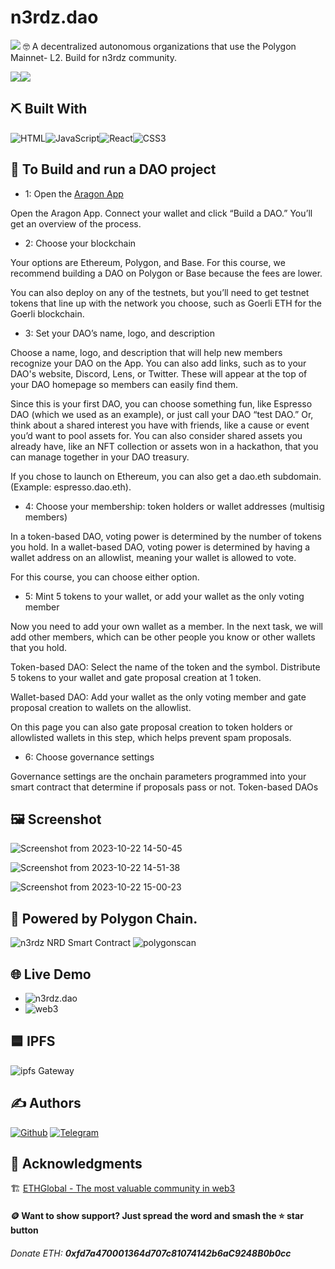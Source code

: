 # n3rdz.dao 
<img src="https://img.shields.io/badge/Open%20Source-Yes-cyan?style=flat-square"> 
🤓 A decentralized autonomous organizations that use the Polygon Mainnet- L2. Build for n3rdz community. 

<img src="https://img.shields.io/badge/Version-0.1-green?style=for-the-badge"><img src="https://img.shields.io/github/license/bild96/solana-explorer?style=for-the-badge&color=blue">

## ⛏️ Built With <a name = "tech_stack"></a>

<img alt="HTML" src="https://img.shields.io/badge/html-%23E34F26.svg?&style=for-the-badge&logo=html&logoColor=white"/><img alt="JavaScript" src="https://img.shields.io/badge/javascript-%23323330.svg?&style=for-the-badge&logo=javascript&logoColor=%23F7DF1E"/><img alt="React" src="https://img.shields.io/badge/ReactJS-%23000.svg?&style=for-the-badge&logo=react&logoColor=blue"/><img alt="CSS3" src="https://img.shields.io/badge/css3-%231572B6.svg?&style=for-the-badge&logo=css3&logoColor=white"/>


## 🚀 To Build and run a DAO project

- 1: Open the [Aragon App](https://app.aragon.org/)

Open the Aragon App. Connect your wallet and click “Build a DAO.” You’ll get an overview of the process. 
- 2: Choose your blockchain

Your options are Ethereum, Polygon, and Base. For this course, we recommend building a DAO on Polygon or Base because the fees are lower. 

You can also deploy on any of the testnets, but you’ll need to get testnet tokens that line up with the network you choose, such as Goerli ETH for the Goerli blockchain. 
- 3: Set your DAO’s name, logo, and description

Choose a name, logo, and description that will help new members recognize your DAO on the App. You can also add links, such as to your DAO's website, Discord, Lens, or Twitter. These will appear at the top of your DAO homepage so members can easily find them. 

Since this is your first DAO, you can choose something fun, like Espresso DAO (which we used as an example), or just call your DAO “test DAO.” Or, think about a shared interest you have with friends, like a cause or event you’d want to pool assets for. You can also consider shared assets you already have, like an NFT collection or assets won in a hackathon, that you can manage together in your DAO treasury. 

If you chose to launch on Ethereum, you can also get a dao.eth subdomain. (Example: espresso.dao.eth). 
- 4:  Choose your membership: token holders or wallet addresses (multisig members) 

In a token-based DAO, voting power is determined by the number of tokens you hold. In a wallet-based DAO, voting power is determined by having a wallet address on an allowlist, meaning your wallet is allowed to vote. 

For this course, you can choose either option. 
- 5: Mint 5 tokens to your wallet, or add your wallet as the only voting member

Now you need to add your own wallet as a member. In the next task, we will add other members, which can be other people you know or other wallets that you hold. 

Token-based DAO: Select the name of the token and the symbol. Distribute 5 tokens to your wallet and gate proposal creation at 1 token. 

Wallet-based DAO: Add your wallet as the only voting member and gate proposal creation to wallets on the allowlist. 

On this page you can also gate proposal creation to token holders or allowlisted wallets in this step, which helps prevent spam proposals. 
- 6: Choose governance settings

Governance settings are the onchain parameters programmed into your smart contract that determine if proposals pass or not. 
Token-based DAOs

## 🖼️ Screenshot

![Screenshot from 2023-10-22 14-50-45](https://github.com/Bild96/n3rd_chat/assets/52472445/d5dcbdeb-446d-4183-81fa-96c939cd3891)

![Screenshot from 2023-10-22 14-51-38](https://github.com/Bild96/n3rd_chat/assets/52472445/b5db130b-0a67-449e-9d07-e8cec8981266)

![Screenshot from 2023-10-22 15-00-23](https://github.com/Bild96/n3rd_chat/assets/52472445/6d6727ec-1def-46cd-8f12-f329d701e111)

## 🔗 Powered by Polygon Chain.

![n3rdz NRD Smart Contract](https://polygonscan.com/address/0x4234857e4d529e6f50cd67f40051135dc8ac1819)
![polygonscan](https://polygonscan.com/tx/0x773b9a0dd46a56a2c26390e7342a237ff838fcd173698e90316b477d09a3d15c)

## 🌐 Live Demo

- ![n3rdz.dao](https://app.aragon.org/#/daos/polygon/0xa1960c265e96735520d799ce26bcbb98cbbfc845)
- ![web3](https://ud.me/n3rdz.dao)


## 🟦 IPFS

![ipfs Gateway](https://ipfs.io/ipfs/QmWKRrxASD7AL29HeYHJk9KmcL28RFc2fxK5oGnzuccHqi)

## ✍️ Authors <a name = "authors"></a>

[![Github](https://img.shields.io/badge/Github-bild96-purple?style=for-the-badge&logo=github)](https://github.com/bild96)
[![Telegram](https://img.shields.io/badge/Telegram-bild96-indigo?style=for-the-badge&logo=telegram)](https://t.me/bild96)

## 🎉 Acknowledgments <a name = "acknowledgments"></a>
 🏗️ [ETHGlobal - The most valuable community in web3](https://ethglobal.com)


#### 🪙 Want to show support? Just spread the word and smash the ⭐ star button
###### Donate ETH: ***0xfd7a470001364d707c81074142b6aC9248B0b0cc***

